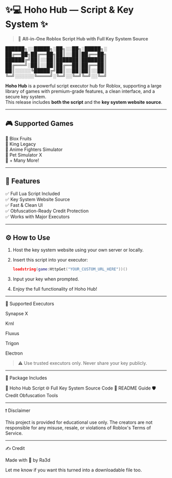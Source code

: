 # ✨💻 Hoho Hub — Script & Key System ✨

> 🚀 **All-in-One Roblox Script Hub with Full Key System Source**

██████╗░░█████╗░██╗░░██╗░█████╗░ ██╔══██╗██╔══██╗██║░░██║██╔══██╗ ██████╔╝██║░░██║███████║███████║ ██╔═══╝░██║░░██║██╔══██║██╔══██║ ██║░░░░░╚█████╔╝██║░░██║██║░░██║ ╚═╝░░░░░░╚════╝░╚═╝░░╚═╝╚═╝░░╚═╝

**Hoho Hub** is a powerful script executor hub for Roblox, supporting a large library of games with premium-grade features, a clean interface, and a secure key system.  
This release includes **both the script** and the **key system website source**.

---

## 🎮 Supported Games
🔹 Blox Fruits  
🔹 King Legacy  
🔹 Anime Fighters Simulator  
🔹 Pet Simulator X  
🔹 + Many More!

---

## 🧠 Features
✅ Full Lua Script Included  
✅ Key System Website Source  
✅ Fast & Clean UI  
✅ Obfuscation-Ready Credit Protection  
✅ Works with Major Executors

---

## ⚙️ How to Use
1. Host the key system website using your own server or locally.
2. Insert this script into your executor:
   ```lua
   loadstring(game:HttpGet("YOUR_CUSTOM_URL_HERE"))()

3. Input your key when prompted.


4. Enjoy the full functionality of Hoho Hub!




---

🔧 Supported Executors

Synapse X

Krnl

Fluxus

Trigon

Electron


> ⚠️ Use trusted executors only. Never share your key publicly.




---

📁 Package Includes

📜 Hoho Hub Script
🌐 Full Key System Source Code
🧾 README Guide
🛡️ Credit Obfuscation Tools


---

❗ Disclaimer

This project is provided for educational use only.
The creators are not responsible for any misuse, resale, or violations of Roblox's Terms of Service.


---

✍️ Credit

Made with 💖 by Ra3d

Let me know if you want this turned into a downloadable file too.

